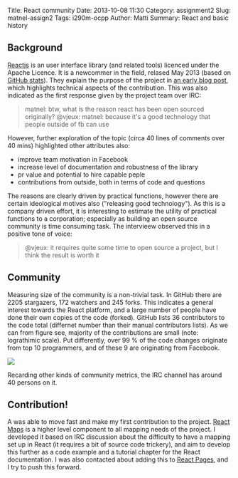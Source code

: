 Title: React community
Date: 2013-10-08 11:30
Category: assignment2
Slug: matnel-assign2
Tags: i290m-ocpp
Author: Matti
Summary: React and basic history

## Background

[Reactjs](http://facebook.github.io/react/) is an user interface library (and related tools) licenced under the Apache Licence. It is a newcommer in the field, relased May 2013 (based on [GitHub stats](https://github.com/facebook/react/graphs/contributors)). They explain the purpose of the project in [an early blog post](http://facebook.github.io/react/blog/2013/06/05/why-react.html), which highlights technical aspects of the contribution. This was also indicated as the first response given by the project team over IRC:

> matnel: btw, what is the reason react has been open sourced originally?
> @vjeux: matnel: because it's a good technology that people outside of fb can use

However, further exploration of the topic (circa 40 lines of comments over 40 mins) highlighted other attributes also:

- improve team motivation in Facebook
- increase level of documentation and robustness of the library
- pr value and potential to hire capable peple
- contributions from outside, both in terms of code and questions

The reasons are clearly driven by practical functions, however there are certain ideological motives also ("releasing good technology"). As this is a company driven effort, it is interesting to estimate the utility of practical functions to a corporation; especially as building an open source community is time consuming task. The intervieew observed this in a positive tone of voice:

> @vjeux: it requires quite some time to open source a project, but I think the result is worth it

## Community

Measuring size of the community is a non-trivial task. In GitHub there are 2205 stargazers, 172 watchers and 245 forks. This indicates a general interest towards the React platform, and a large number of people have done their own copies of the code (forked). GitHub lists 36 contributors to the code total (differnet number than their manual contributors lists). As we can from figure see, majority of the contributions are small (note: lograthimic scale). Put differently, over 99 % of the code changes originate from top 10 programmers, and of these 9 are originating from Facebook.

![](/images/matnel-a2-contributors.png "")

Recarding other kinds of community metrics, the IRC channel has around 40 persons on it.

## Contribution!

A was able to move fast and make my first contribution to the project. [React Maps](https://github.com/matnel/react-maps) is a higher level component to all mapping needs of the project. I developed it based on IRC discussion about the difficulty to have a mapping set up in React (it requires a bit of source code trickery), and aim to develop this further as a code example and a tutorial chapter for the React documentation. I was also contacted about adding this to [React Pages](https://github.com/facebook/react-page/), and I try to push this forward.